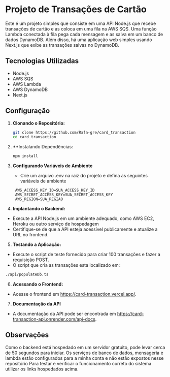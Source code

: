 # Projeto de Transações de Cartão

Este é um projeto simples que consiste em uma API Node.js que recebe transações de cartão e as coloca em uma fila na AWS SQS. Uma função Lambda conectada à fila pega cada mensagem e as salva em um banco de dados DynamoDB. Além disso, há uma aplicação web simples usando Next.js que exibe as transações salvas no DynamoDB.

## Tecnologias Utilizadas

- Node.js
- AWS SQS
- AWS Lambda
- AWS DynamoDB
- Next.js

## Configuração

1. **Clonando o Repositório:**
   
   ```bash
   git clone https://github.com/Rafa-gre/card_transaction
   cd card_transaction
   ```
2. **Instalando Dependências:
   
   ```bash
   npm install
   ```
3. **Configurando Variáveis de Ambiente**
   - Crie um arquivo .env na raiz do projeto e defina as seguintes variáveis de ambiente
   ```
    AWS_ACCESS_KEY_ID=SUA_ACCESS_KEY_ID
    AWS_SECRET_ACCESS_KEY=SUA_SECRET_ACCESS_KEY
    AWS_REGION=SUA_REGIAO
   ```
4. **Implantando o Backend:**

 - Execute a API Node.js em um ambiente adequado, como AWS EC2, Heroku ou outro serviço de hospedagem
 - Certifique-se de que a API esteja acessível publicamente e atualize a URL no frontend.
  
 5. **Testando a Aplicação:**

 - Execute o script de teste fornecido para criar 100 transações e fazer a requisição POST.
 - O script que cria as transações esta localizado em: 
 ```bash
 ./api/populateDb.ts
 ```
 6. **Acessando o Frontend:**

 - Acesse o frontend em https://card-transaction.vercel.app/.

7. **Documentação da API**
   
 - A documentação da API pode ser encontrada em https://card-transaction-api.onrender.com/api-docs.
  
## Observações
Como o backend está hospedado em um servidor gratuito, pode levar cerca de 50 segundos para iniciar.
Os serviços de banco de dados, mensageria e lambda estão configurados para a minha conta e não estão expostos nesse repositório 
Para testar e verificar o funcionamento correto do sistema utilizar os links hospedados acima.
